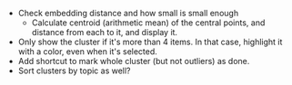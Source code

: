 - Check embedding distance and how small is small enough
  - Calculate centroid (arithmetic mean) of the central points, and distance from each to it, and display it.
- Only show the cluster if it's more than 4 items. In that case, highlight it with a color, even when it's selected.
- Add shortcut to mark whole cluster (but not outliers) as done.
- Sort clusters by topic as well?

